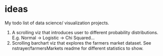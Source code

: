 # ideas
My todo list of data science/ visualization projects. 


1. A scrolling viz that introduces user to different probability distributions. E.g. Normal -> Logistic -> Chi Squared...
2. Scrolling barchart viz that explores the farmers market dataset. See nstrayer/farmersMarkets readme for different statistics to show. 
